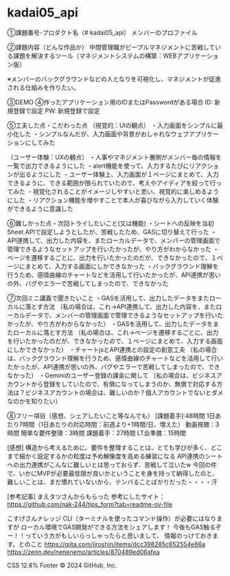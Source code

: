 # kadai05_api

①課題番号-プロダクト名（# kadai05_api） メンバーのプロファイル

②課題内容（どんな作品か） 
中間管理職がピープルマネジメントに苦戦している課題を解決するツール（マネジメントシステムの構築：WEBアプリケーション版）

※メンバーのバックグラウンドなどの人となりを可視化し、マネジメントが促進される仕組みを作りたい。

③DEMO ④作ったアプリケーション用のIDまたはPasswordがある場合 ID: 新規登録で設定 PW: 新規登録で設定

⑤工夫した点・こだわった点
（視覚的：UIの観点） 
・入力画面をシンプルに最小化した
・シンプルなんだが、入力画面や背景がおしゃれなウェブアプリケーションにしてみた

（ユーザー体験：UXの観点） 
・人事やマネジメント層側がメンバー毎の情報を一覧で出力できるようにした
・alert機能を使って、入力するたびにリアクションが出るようにした
・ユーザー体験上、入力画面が１ページにまとめて、入力できるように、できる範囲が限られていたので、考えやアイディアを絞って行ってみた
・視覚化されることがイメージしやすいと思い、視覚的に楽しめるようにした 
・リアクション機能を増やすことで本人が喜びながら入力していく体験ができるように意識した

⑥難しかった点・次回トライしたいこと(又は機能) 
・シートへの反映を当初Sheet APIで設定しようとしたが、苦戦したため、GASに切り替えて行った
・API連携して、出力した内容を、またローカルデータで、メンバーの管理画面で管理できるようなセットアップを行いたかったが、やり方がわからなかった
・ページを遷移するごとに、出力を行いたかったのだが、できなかったので、１ページにまとめて、入力する画面にしかできなかった
・バックグラウンド理解を行うため、感情曲線のチャートなどを活用して行いたかったが、API連携が思いの外、バグやエラーで苦戦してしまったので、できなかった

⑦次回ミニ講義で聞きたいこと 
・GASを活用して、出力したデータをまたローカルに落とす方法
（私の場合は、これ→API連携して、出力した内容を、またローカルデータで、メンバーの管理画面で管理できるようなセットアップを行いたかったが、やり方がわからなかった）
・GASを活用して、出力したデータをまたローカルに落とす方法
（私の場合は、これ→ページを遷移するごとに、出力を行いたかったのだが、できなかったので、１ページにまとめて、入力する画面にしかできなかった）
・チャートjsとAPI連携との設定の創意工夫
（私の場合は、バックグラウンド理解を行うため、感情曲線のチャートなどを活用して行いたかったが、API連携が思いの外、バグやエラーで苦戦してしまったので、できなかった）
・Geminiのユーザー登録の課金に関して
（私の場合は、ビジネスアカウントから登録をしていたので、有償になってしまうのか、無償で対応する方法は？ビジネスアカウントの場合は、難しいのか？個人アカウントでないとダメなのかを知りたい）

⑧フリー項目（感想、シェアしたいこと等なんでも）
[課題着手]:48時間 1日あたり7時間（1日あたりの対応時間：前週より+1時間/日、増えた） 動画視聴：3時間 簡単な要件整理：3時間 課題着手：27時間 LT会準備：15時間

[感想] 
構造から考えるために、要件を整理することは、とても学びが多く、どこまで細かく設定するかの粒度は予め解像度を高める練習になる
API連携のシートへの出力連携がこんなに難しいとは思っておらず、苦戦して泣いたw
今回の件で、いかにMVPが必要最低限が良いかということを身を持って納得したのと、難しいことは、まだ慣れていないから、テンパることばかりだった・・・・汗

[参考記事] 
まえタツさんからもらった
参考にしたサイト：
https://github.com/nak-244/tips_form?tab=readme-ov-file

こすげさんナレッジ
CLI（ターミナルを使ったコマンド操作）が必要にはなりますが
ローカル環境でGAS開発ができる方法をシェアします！
今後もGAS触るぞー！！っていう方がもしいらっしゃったらと思いまして、
情報のっけておきます。とのこと
https://qiita.com/jiroshin/items/dcc398285c652554e66a
https://zenn.dev/nenenemo/articles/870489ed06afea


 
CSS
12.8%
Footer
© 2024 GitHub, Inc.
